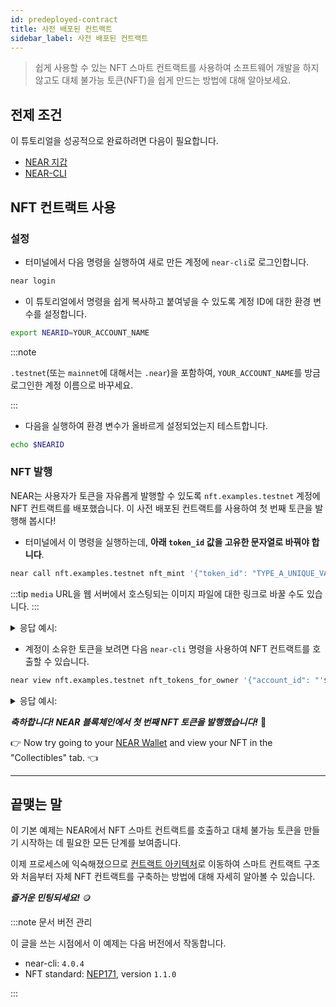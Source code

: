 ```yaml
---
id: predeployed-contract
title: 사전 배포된 컨트랙트
sidebar_label: 사전 배포된 컨트랙트
---
```


> 쉽게 사용할 수 있는 NFT 스마트 컨트랙트를 사용하여 소프트웨어 개발을 하지 않고도 대체 불가능 토큰(NFT)을 쉽게 만드는 방법에 대해 알아보세요.

## 전제 조건

이 튜토리얼을 성공적으로 완료하려면 다음이 필요합니다.

- [NEAR 지갑](https://testnet.mynearwallet.com/create)
- [NEAR-CLI](/tools/near-cli#setup)

## NFT 컨트랙트 사용

### 설정

- 터미널에서 다음 명령을 실행하여 새로 만든 계정에 `near-cli`로 로그인합니다.

```bash
near login
```

 - 이 튜토리얼에서 명령을 쉽게 복사하고 붙여넣을 수 있도록 계정 ID에 대한 환경 변수를 설정합니다.

```bash
export NEARID=YOUR_ACCOUNT_NAME
```
:::note

`.testnet`(또는 `mainnet`에 대해서는 `.near`)을 포함하여, `YOUR_ACCOUNT_NAME`를 방금 로그인한 계정 이름으로 바꾸세요.

:::

- 다음을 실행하여 환경 변수가 올바르게 설정되었는지 테스트합니다.

```bash
echo $NEARID
```

### NFT 발행

NEAR는 사용자가 토큰을 자유롭게 발행할 수 있도록 `nft.examples.testnet` 계정에 NFT 컨트랙트를 배포했습니다. 이 사전 배포된 컨트랙트를 사용하여 첫 번째 토큰을 발행해 봅시다!


- 터미널에서 이 명령을 실행하는데, **아래 `token_id` 값을 고유한 문자열로 바꿔야 합니다**.

```bash
near call nft.examples.testnet nft_mint '{"token_id": "TYPE_A_UNIQUE_VALUE_HERE", "receiver_id": "'$NEARID'", "metadata": { "title": "GO TEAM", "description": "The Team Goes", "media": "https://bafybeidl4hjbpdr6u6xvlrizwxbrfcyqurzvcnn5xoilmcqbxfbdwrmp5m.ipfs.dweb.link/", "copies": 1}}' --accountId $NEARID --deposit 0.1
```

:::tip `media` URL을 웹 서버에서 호스팅되는 이미지 파일에 대한 링크로 바꿀 수도 있습니다. :::

<details>
<summary>응답 예시: </summary>
<p>

```json
Log [nft.examples.testnet]: EVENT_JSON:{"standard":"nep171","version":"nft-1.0.0","event":"nft_mint","data":[{"owner_id":"benjiman.testnet","token_ids":["TYPE_A_UNIQUE_VALUE_HERE"]}]}
Transaction Id 8RFWrQvAsm2grEsd1UTASKpfvHKrjtBdEyXu7WqGBPUr
To see the transaction in the transaction explorer, please open this url in your browser
https://testnet.nearblocks.io/txns/8RFWrQvAsm2grEsd1UTASKpfvHKrjtBdEyXu7WqGBPUr
''
```

</p>
</details>

- 계정이 소유한 토큰을 보려면 다음 `near-cli` 명령을 사용하여 NFT 컨트랙트를 호출할 수 있습니다.

```bash
near view nft.examples.testnet nft_tokens_for_owner '{"account_id": "'$NEARID'"}'
```

<details>
<summary>응답 예시: </summary>
<p>

```json
[
  {
    "token_id": "Goi0CZ",
    "owner_id": "bob.testnet",
    "metadata": {
      "title": "GO TEAM",
      "description": "The Team Goes",
      "media": "https://bafybeidl4hjbpdr6u6xvlrizwxbrfcyqurzvcnn5xoilmcqbxfbdwrmp5m.ipfs.dweb.link/",
      "media_hash": null,
      "copies": 1,
      "issued_at": null,
      "expires_at": null,
      "starts_at": null,
      "updated_at": null,
      "extra": null,
      "reference": null,
      "reference_hash": null
    },
    "approved_account_ids": {}
  }
]
```

</p>
</details>

***축하합니다! NEAR 블록체인에서 첫 번째 NFT 토큰을 발행했습니다!*** 🎉

👉 Now try going to your [NEAR Wallet](https://testnet.mynearwallet.com) and view your NFT in the "Collectibles" tab. 👈

---

## 끝맺는 말

이 기본 예제는 NEAR에서 NFT 스마트 컨트랙트를 호출하고 대체 불가능 토큰을 만들기 시작하는 데 필요한 모든 단계를 보여줍니다.

이제 프로세스에 익숙해졌으므로 [컨트랙트 아키텍처](/tutorials/nfts/skeleton)로 이동하여 스마트 컨트랙트 구조와 처음부터 자체 NFT 컨트랙트를 구축하는 방법에 대해 자세히 알아볼 수 있습니다.

***즐거운 민팅되세요!*** 🪙

:::note 문서 버전 관리

이 글을 쓰는 시점에서 이 예제는 다음 버전에서 작동합니다.

- near-cli: `4.0.4`
- NFT standard: [NEP171](https://nomicon.io/Standards/Tokens/NonFungibleToken/Core), version `1.1.0`

:::
